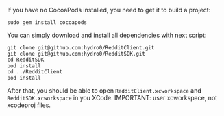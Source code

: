 If you have no CocoaPods installed, you need to get it to build a project:
```
sudo gem install cocoapods
```

You can simply download and install all dependencies with next script:  
```
git clone git@github.com:hydro0/RedditClient.git
git clone git@github.com:hydro0/RedditSDK.git
cd RedditSDK
pod install
cd ../RedditClient
pod install
```

After that, you should be able to open `RedditClient.xcworkspace` and `RedditSDK.xcworkspace` in you XCode.
IMPORTANT: user xcworkspace, not xcodeproj files.
